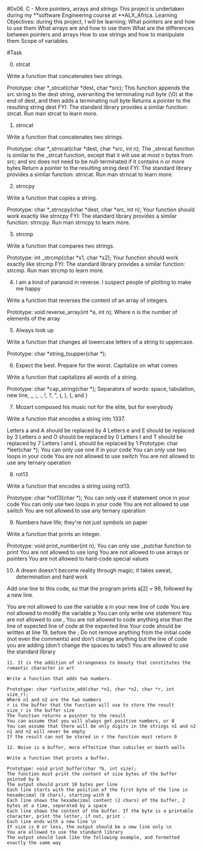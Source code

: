 #0x06. C - More pointers, arrays and strings
This project is undertaken during my **software Engineering course at **ALX_Africa. 
Learning Objectives: 
during this project, I will be learning;
What pointers are and how to use them
What arrays are and how to use them
What are the differences between pointers and arrays
How to use strings and how to manipulate them
Scope of variables.

#Task

0. strcat

Write a function that concatenates two strings.

Prototype: char *_strcat(char *dest, char *src);
This function appends the src string to the dest string, overwriting the terminating null byte (\0) at the end of dest, and then adds a terminating null byte
Returns a pointer to the resulting string dest
FYI: The standard library provides a similar function: strcat. Run man strcat to learn more.

1. strncat

Write a function that concatenates two strings.

Prototype: char *_strncat(char *dest, char *src, int n);
The _strncat function is similar to the _strcat function, except that
it will use at most n bytes from src; and
src does not need to be null-terminated if it contains n or more bytes
Return a pointer to the resulting string dest
FYI: The standard library provides a similar function: strncat. Run man strncat to learn more.

2. strncpy

Write a function that copies a string.

Prototype: char *_strncpy(char *dest, char *src, int n);
Your function should work exactly like strncpy
FYI: The standard library provides a similar function: strncpy. Run man strncpy to learn more.

3. strcmp


Write a function that compares two strings.

Prototype: int _strcmp(char *s1, char *s2);
Your function should work exactly like strcmp
FYI: The standard library provides a similar function: strcmp. Run man strcmp to learn more.

4. I am a kind of paranoid in reverse. I suspect people of plotting to make me happy

Write a function that reverses the content of an array of integers.

Prototype: void reverse_array(int *a, int n);
Where n is the number of elements of the array


5. Always look up

Write a function that changes all lowercase letters of a string to uppercase.

Prototype: char *string_toupper(char *);

6. Expect the best. Prepare for the worst. Capitalize on what comes

Write a function that capitalizes all words of a string.

Prototype: char *cap_string(char *);
Separators of words: space, tabulation, new line, ,, ;, ., !, ?, ", (, ), {, and }

7. Mozart composed his music not for the elite, but for everybody

Write a function that encodes a string into 1337.

Letters a and A should be replaced by 4
Letters e and E should be replaced by 3
Letters o and O should be replaced by 0
Letters t and T should be replaced by 7
Letters l and L should be replaced by 1
Prototype: char *leet(char *);
You can only use one if in your code
You can only use two loops in your code
You are not allowed to use switch
You are not allowed to use any ternary operation

8. rot13

Write a function that encodes a string using rot13.

Prototype: char *rot13(char *);
You can only use if statement once in your code
You can only use two loops in your code
You are not allowed to use switch
You are not allowed to use any ternary operation

9. Numbers have life; they're not just symbols on paper

Write a function that prints an integer.

Prototype: void print_number(int n);
You can only use _putchar function to print
You are not allowed to use long
You are not allowed to use arrays or pointers
You are not allowed to hard-code special values

10. A dream doesn't become reality through magic; it takes sweat, determination and hard work

Add one line to this code, so that the program prints a[2] = 98, followed by a new line.

You are not allowed to use the variable a in your new line of code
You are not allowed to modify the variable p
You can only write one statement
You are not allowed to use ,
    You are not allowed to code anything else than the line of expected line of code at the expected line
    Your code should be written at line 19, before the ;
    Do not remove anything from the initial code (not even the comments)
	and don’t change anything but the line of code you are adding (don’t change the spaces to tabs!)
	You are allowed to use the standard library

	11. It is the addition of strangeness to beauty that constitutes the romantic character in art

	Write a function that adds two numbers.

	Prototype: char *infinite_add(char *n1, char *n2, char *r, int size_r);
	Where n1 and n2 are the two numbers
	r is the buffer that the function will use to store the result
	size_r is the buffer size
	The function returns a pointer to the result
	You can assume that you will always get positive numbers, or 0
	You can assume that there will be only digits in the strings n1 and n2
	n1 and n2 will never be empty
	If the result can not be stored in r the function must return 0

	12. Noise is a buffer, more effective than cubicles or booth walls

	Write a function that prints a buffer.

	Prototype: void print_buffer(char *b, int size);
	The function must print the content of size bytes of the buffer pointed by b
	The output should print 10 bytes per line
	Each line starts with the position of the first byte of the line in hexadecimal (8 chars), starting with 0
	Each line shows the hexadecimal content (2 chars) of the buffer, 2 bytes at a time, separated by a space
	Each line shows the content of the buffer. If the byte is a printable character, print the letter, if not, print .
	Each line ends with a new line \n
	If size is 0 or less, the output should be a new line only \n
	You are allowed to use the standard library
	The output should look like the following example, and formatted exactly the same way

